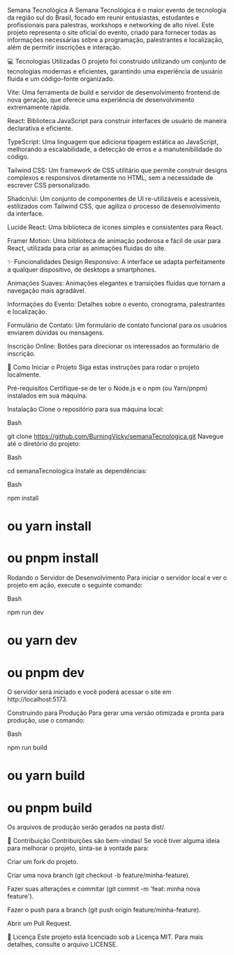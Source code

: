Semana Tecnológica
A Semana Tecnológica é o maior evento de tecnologia da região sul do Brasil, focado em reunir entusiastas, estudantes e profissionais para palestras, workshops e networking de alto nível. Este projeto representa o site oficial do evento, criado para fornecer todas as informações necessárias sobre a programação, palestrantes e localização, além de permitir inscrições e interação.

💻 Tecnologias Utilizadas
O projeto foi construído utilizando um conjunto de tecnologias modernas e eficientes, garantindo uma experiência de usuário fluida e um código-fonte organizado.

Vite: Uma ferramenta de build e servidor de desenvolvimento frontend de nova geração, que oferece uma experiência de desenvolvimento extremamente rápida.

React: Biblioteca JavaScript para construir interfaces de usuário de maneira declarativa e eficiente.

TypeScript: Uma linguagem que adiciona tipagem estática ao JavaScript, melhorando a escalabilidade, a detecção de erros e a manutenibilidade do código.

Tailwind CSS: Um framework de CSS utilitário que permite construir designs complexos e responsivos diretamente no HTML, sem a necessidade de escrever CSS personalizado.

Shadcn/ui: Um conjunto de componentes de UI re-utilizáveis e acessíveis, estilizados com Tailwind CSS, que agiliza o processo de desenvolvimento da interface.

Lucide React: Uma biblioteca de ícones simples e consistentes para React.

Framer Motion: Uma biblioteca de animação poderosa e fácil de usar para React, utilizada para criar as animações fluidas do site.

✨ Funcionalidades
Design Responsivo: A interface se adapta perfeitamente a qualquer dispositivo, de desktops a smartphones.

Animações Suaves: Animações elegantes e transições fluidas que tornam a navegação mais agradável.

Informações do Evento: Detalhes sobre o evento, cronograma, palestrantes e localização.

Formulário de Contato: Um formulário de contato funcional para os usuários enviarem dúvidas ou mensagens.

Inscrição Online: Botões para direcionar os interessados ao formulário de inscrição.

🚀 Como Iniciar o Projeto
Siga estas instruções para rodar o projeto localmente.

Pré-requisitos
Certifique-se de ter o Node.js e o npm (ou Yarn/pnpm) instalados em sua máquina.

Instalação
Clone o repositório para sua máquina local:

Bash

git clone https://github.com/BurningVicky/semanaTecnologica.git
Navegue até o diretório do projeto:

Bash

cd semanaTecnologica
Instale as dependências:

Bash

npm install
# ou yarn install
# ou pnpm install
Rodando o Servidor de Desenvolvimento
Para iniciar o servidor local e ver o projeto em ação, execute o seguinte comando:

Bash

npm run dev
# ou yarn dev
# ou pnpm dev
O servidor será iniciado e você poderá acessar o site em http://localhost:5173.

Construindo para Produção
Para gerar uma versão otimizada e pronta para produção, use o comando:

Bash

npm run build
# ou yarn build
# ou pnpm build
Os arquivos de produção serão gerados na pasta dist/.

🤝 Contribuição
Contribuições são bem-vindas! Se você tiver alguma ideia para melhorar o projeto, sinta-se à vontade para:

Criar um fork do projeto.

Criar uma nova branch (git checkout -b feature/minha-feature).

Fazer suas alterações e commitar (git commit -m 'feat: minha nova feature').

Fazer o push para a branch (git push origin feature/minha-feature).

Abrir um Pull Request.

📄 Licença
Este projeto está licenciado sob a Licença MIT. Para mais detalhes, consulte o arquivo LICENSE.